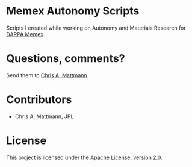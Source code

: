 Memex Autonomy Scripts
======================
Scripts I created while working on Autonomy and Materials Research for [DARPA Memex](http://www.darpa.mil/program/memex).

Questions, comments?
===================
Send them to [Chris A. Mattmann](mailto:chris.a.mattmann@jpl.nasa.gov).

Contributors
============
* Chris A. Mattmann, JPL

License
===

This project is licensed under the [Apache License, version 2.0](http://www.apache.org/licenses/LICENSE-2.0).

